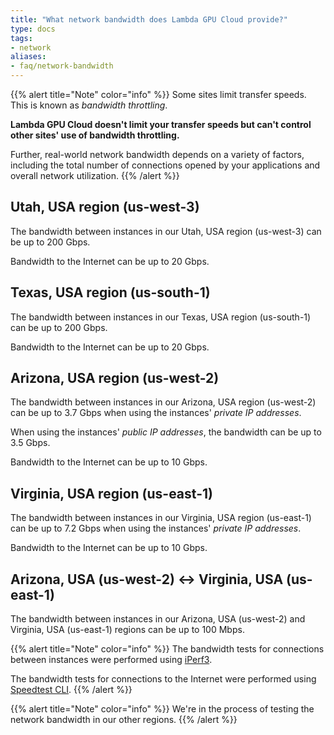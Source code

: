 ```yaml
---
title: "What network bandwidth does Lambda GPU Cloud provide?"
type: docs
tags:
- network
aliases:
- faq/network-bandwidth
---
```


{{% alert title="Note" color="info" %}}
Some sites limit transfer speeds. This is known as _bandwidth throttling_.

**Lambda GPU Cloud doesn't limit your transfer speeds but can't control other
sites' use of bandwidth throttling.**

Further, real-world network bandwidth depends on a variety of factors,
including the total number of connections opened by your applications and
overall network utilization.
{{% /alert %}}

## Utah, USA region (us-west-3)

The bandwidth between instances in our Utah, USA region (us-west-3) can be up
to 200 Gbps.

Bandwidth to the Internet can be up to 20 Gbps.

## Texas, USA region (us-south-1)

The bandwidth between instances in our Texas, USA region (us-south-1) can be
up to 200 Gbps.

Bandwidth to the Internet can be up to 20 Gbps.

## Arizona, USA region (us-west-2)

The bandwidth between instances in our Arizona, USA region (us-west-2) can be
up to 3.7 Gbps when using the instances' _private IP addresses_.

When using the instances' _public IP addresses_, the bandwidth can be up to
3.5 Gbps.

Bandwidth to the Internet can be up to 10 Gbps.

## Virginia, USA region (us-east-1)

The bandwidth between instances in our Virginia, USA region (us-east-1) can be
up to 7.2 Gbps when using the instances' _private IP addresses_.

Bandwidth to the Internet can be up to 10 Gbps.

## Arizona, USA (us-west-2) ↔ Virginia, USA (us-east-1)

The bandwidth between instances in our Arizona, USA (us-west-2) and Virginia,
USA (us-east-1) regions can be up to 100 Mbps.

{{% alert title="Note" color="info" %}}
The bandwidth tests for connections between instances were performed using
[iPerf3](https://iperf.fr/).

The bandwidth tests for connections to the Internet were performed using
[Speedtest CLI](https://www.speedtest.net/apps/cli).
{{% /alert %}}

{{% alert title="Note" color="info" %}}
We're in the process of testing the network bandwidth in our other regions.
{{% /alert %}}
